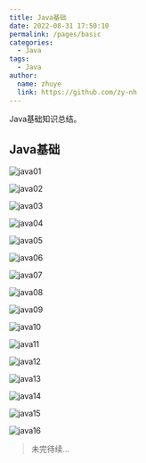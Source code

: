 ```yaml
---
title: Java基础
date: 2022-08-31 17:50:10
permalink: /pages/basic
categories: 
  - Java
tags: 
  - Java
author: 
  name: zhuye
  link: https://github.com/zy-nh
---
```


Java基础知识总结。

<!-- more -->

## Java基础

![java01](https://cdn.staticaly.com/gh/zy-nh/image_store@master/blog/java/java01.4hmg8vv889s0.webp)

![java02](https://cdn.staticaly.com/gh/zy-nh/image_store@master/blog/java/java02.3pimv7kkx140.webp)

![java03](https://cdn.staticaly.com/gh/zy-nh/image_store@master/blog/java/java03.5idlzbmnleo0.webp)

![java04](https://cdn.staticaly.com/gh/zy-nh/image_store@master/blog/java/java04.6dg5tj6ej340.webp)

![java05](https://cdn.staticaly.com/gh/zy-nh/image_store@master/blog/java/java05.3va73pvria60.webp)

![java06](https://cdn.staticaly.com/gh/zy-nh/image_store@master/blog/java/java06.z8bx8kj1ca8.webp)

![java07](https://cdn.staticaly.com/gh/zy-nh/image_store@master/blog/java/java07.qm2k6en4u8w.webp)

![java08](https://cdn.staticaly.com/gh/zy-nh/image_store@master/blog/java/java08.jqtt3nk4mv4.webp)

![java09](https://cdn.staticaly.com/gh/zy-nh/image_store@master/blog/java/java09.5asdfdmbexk0.webp)

![java10](https://cdn.staticaly.com/gh/zy-nh/image_store@master/blog/java/java10.2khoayve8q60.webp)

![java11](https://cdn.staticaly.com/gh/zy-nh/image_store@master/blog/java/java11.5khlucz3aa4.webp)

![java12](https://cdn.staticaly.com/gh/zy-nh/image_store@master/blog/java/java12.3hcpxavp6lm0.webp)

![java13](https://cdn.staticaly.com/gh/zy-nh/image_store@master/blog/java/java13.eaze3soqmhc.webp)

![java14](https://cdn.staticaly.com/gh/zy-nh/image_store@master/blog/java/java14.3md7d8mqmfc0.webp)

![java15](https://cdn.staticaly.com/gh/zy-nh/image_store@master/blog/java/java15.6hgszo0i1lo0.webp)

![java16](https://cdn.staticaly.com/gh/zy-nh/image_store@master/blog/java/java16.6nlgo7w0zv80.webp)


> 未完待续...